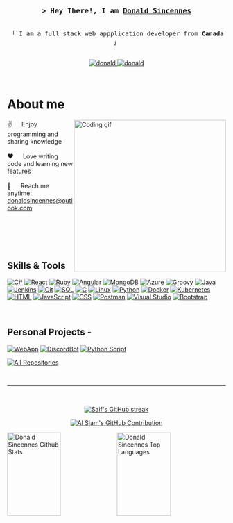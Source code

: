 <!-- Intro  -->
<h3 align="center">
        <samp>&gt; Hey There!, I am
                <b><a target="_blank" href="">Donald Sincennes</a></b>
        </samp>
</h3>


<p align="center"> 
  <samp>
    <br>
    「 I am a full stack web appplication developer from <b>Canada</b> 」
    <br>
    <br>
  </samp>
</p>

<p align="center">
 <a href="" target="blank">
  <img src="https://img.shields.io/badge/Website-DC143C?style=for-the-badge&logo=medium&logoColor=white" alt="donald" />
 </a>
 <a href="https://www.linkedin.com/in/donald-sincennes/" target="_blank">
  <img src="https://img.shields.io/badge/LinkedIn-0077B5?style=for-the-badge&logo=linkedin&logoColor=white" alt="donald"/>
 </a>
</p>
<br />

<!-- About Section -->
 # About me
 
<p>
 <img align="right" width="350" src="/assets/programmer.gif" alt="Coding gif" />
  
 ✌️ &emsp; Enjoy programming and sharing knowledge <br/><br/>
 ❤️ &emsp; Love writing code and learning new features<br/><br/>
 📧 &emsp; Reach me anytime: donaldsincennes@outlook.com<br/><br/>

</p>

<br/>
<br/>
<br/>

## Skills & Tools

[![C#](https://img.shields.io/badge/-C%23-blue)](https://docs.microsoft.com/en-us/dotnet/csharp/)
[![React](https://img.shields.io/badge/-React-blue)](https://reactjs.org/)
[![Ruby](https://img.shields.io/badge/-Ruby-red)](https://www.ruby-lang.org/)
[![Angular](https://img.shields.io/badge/-Angular-red)](https://angular.io/)
[![MongoDB](https://img.shields.io/badge/-MongoDB-green)](https://www.mongodb.com/)
[![Azure](https://img.shields.io/badge/-Azure-blue)](https://azure.microsoft.com/)
[![Groovy](https://img.shields.io/badge/-Groovy-purple)](https://groovy-lang.org/)
[![Java](https://img.shields.io/badge/-Java-orange)](https://www.java.com/)
[![Jenkins](https://img.shields.io/badge/-Jenkins-yellow)](https://www.jenkins.io/)
[![Git](https://img.shields.io/badge/-Git-black)](https://git-scm.com/)
[![SQL](https://img.shields.io/badge/-SQL-lightgrey)](https://www.w3schools.com/sql/)
[![C](https://img.shields.io/badge/-C-blue)](https://en.wikipedia.org/wiki/C_(programming_language))
[![Linux](https://img.shields.io/badge/-Linux-blue)](https://www.linux.org/)
[![Python](https://img.shields.io/badge/-Python-blue)](https://www.python.org/)
[![Docker](https://img.shields.io/badge/-Docker-blue)](https://www.docker.com/)
[![Kubernetes](https://img.shields.io/badge/-Kubernetes-blue)](https://kubernetes.io/)
[![HTML](https://img.shields.io/badge/-HTML-orange)](https://www.w3schools.com/html/)
[![JavaScript](https://img.shields.io/badge/-JavaScript-yellow)](https://developer.mozilla.org/en-US/docs/Web/JavaScript)
[![CSS](https://img.shields.io/badge/-CSS-blue)](https://www.w3schools.com/css/)
[![Postman](https://img.shields.io/badge/-Postman-orange)](https://www.postman.com/)
[![Visual Studio](https://img.shields.io/badge/-Visual%20Studio-blue)](https://visualstudio.microsoft.com/)
[![Bootstrap](https://img.shields.io/badge/-Bootstrap-blue)](https://getbootstrap.com/)



<br/>

## Personal Projects -
[![WebApp](https://github-readme-stats.vercel.app/api/pin/?username=dsincennes&repo=hideaway-leaderboard&border_color=7F3FBF&bg_color=0D1117&title_color=C9D1D9&text_color=8B949E&icon_color=7F3FBF)](https://github.com/Dsincennes/hideaway-leaderboard)
[![DiscordBot](https://github-readme-stats.vercel.app/api/pin/?username=dsincennes&repo=DiscBot&border_color=7F3FBF&bg_color=0D1117&title_color=C9D1D9&text_color=8B949E&icon_color=7F3FBF)](https://github.com/Dsincennes/DiscBot)
[![Python Script](https://github-readme-stats.vercel.app/api/pin/?username=dsincennes&repo=ChronoGolfBot&border_color=7F3FBF&bg_color=0D1117&title_color=C9D1D9&text_color=8B949E&icon_color=7F3FBF)](https://github.com/Dsincennes/ChronoGolfBot)

<p align="left">
  <a href="https://github.com/dsincennes?tab=repositories" target="_blank"><img alt="All Repositories" title="All Repositories" src="https://img.shields.io/badge/-All%20Repos-2962FF?style=for-the-badge&logo=koding&logoColor=white"/></a>
</p>

<br/>
<hr/>
<br/>

<p align="center">
  <a href="https://github.com/dsincennes">
    <img src="https://github-readme-streak-stats.herokuapp.com/?user=dsincennes&theme=radical&border=7F3FBF&background=0D1117" alt="Saif's GitHub streak"/>
  </a>
</p>

<p align="center">
  <a href="https://github.com/dsincennes">
    <img src="https://github-profile-summary-cards.vercel.app/api/cards/profile-details?username=dsincennes&theme=radical" alt="Al Siam's GitHub Contribution"/>
  </a>
</p>

<a> 
    <a href="https://github.com/dsincennes"><img alt="Donald Sincennes Github Stats" src="https://denvercoder1-github-readme-stats.vercel.app/api?username=dsincennes&show_icons=true&count_private=true&theme=react&border_color=7F3FBF&bg_color=0D1117&title_color=F85D7F&icon_color=F8D866" height="192px" width="49.5%"/></a>
  <a href="https://github.com/dsincennes"><img alt="Donald Sincennes Top Languages" src="https://denvercoder1-github-readme-stats.vercel.app/api/top-langs/?username=dsincennes&langs_count=8&layout=compact&theme=react&border_color=7F3FBF&bg_color=0D1117&title_color=F85D7F&icon_color=F8D866" height="192px" width="49.5%"/></a>
  <br/>
</a>

